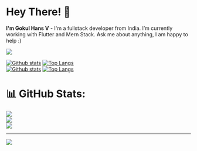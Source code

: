 # Hey There! 👋
**I'm Gokul Hans V** - I'm a fullstack developer from India. I’m currently working with Flutter and Mern Stack. Ask me about anything, I am happy to help :)

 <img src="https://skillicons.dev/icons?i=js,ts,html,css,nodejs,tailwind,next,mongodb,flutter,dart,git,figma" /><br/>
  
  <a href="#">![Github stats](https://github-readme-stats.vercel.app/api?username=gokulhans&theme=nightowl&count_private=true&hide_border=true&line_height=20)</a>
  <a href="#">![Top Langs](https://github-readme-stats.vercel.app/api/top-langs/?username=gokulhans&layout=compact&theme=nightowl&count_private=true&hide_border=true)</a>
  <br/>
  <a href="#">![Github stats](https://github-readme-stats.vercel.app/api?username=gokulhans&theme=dark&hide_border=true&include_all_commits=true&count_private=true&line_height=20)</a>
  <a href="#">![Top Langs](https://github-readme-stats.vercel.app/api/top-langs/?username=gokulhans&layout=compact&theme=blueberry&count_private=true&hide_border=true)</a>

# 📊 GitHub Stats:
![](https://github-readme-stats.vercel.app/api?username=gokulhans&theme=nightowl&hide_border=true&include_all_commits=true&count_private=true)<br/>
![](https://github-readme-streak-stats.herokuapp.com/?user=gokulhans&theme=nightowl&hide_border=true)<br/>
![](https://github-readme-stats.vercel.app/api/top-langs/?username=gokulhans&theme=nightowl&hide_border=true&include_all_commits=true&count_private=true&layout=compact)

---
[![](https://visitcount.itsvg.in/api?id=gokulhans&icon=0&color=0)](https://visitcount.itsvg.in)

<!-- Proudly created with GPRM ( https://gprm.itsvg.in ) -->
